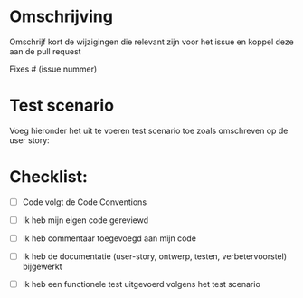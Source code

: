 # Omschrijving

Omschrijf kort de wijzigingen die relevant zijn voor het issue en koppel deze aan de pull request

Fixes # (issue nummer)

# Test scenario

Voeg hieronder het uit te voeren test scenario toe zoals omschreven op de user story:

# Checklist:

- [ ] Code volgt de Code Conventions
- [ ] Ik heb mijn eigen code gereviewd
- [ ] Ik heb commentaar toegevoegd aan mijn code
- [ ] Ik heb de documentatie (user-story, ontwerp, testen, verbetervoorstel) bijgewerkt
- [ ] Ik heb een functionele test uitgevoerd volgens het test scenario

